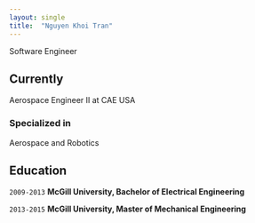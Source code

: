 ```yaml
---
layout: single
title:  "Nguyen Khoi Tran"
---
```


Software Engineer

## Currently

Aerospace Engineer II at CAE USA

### Specialized in

Aerospace and Robotics

## Education

`2009-2013`
__McGill University, Bachelor of Electrical Engineering__

`2013-2015`
__McGill University, Master of Mechanical Engineering__


